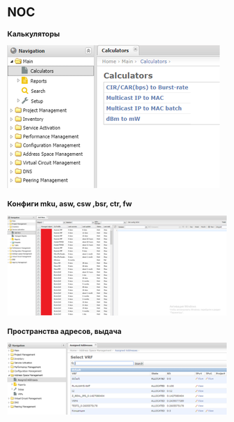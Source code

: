 # NOC

### Калькуляторы

![](../../.gitbook/assets/image%20%2835%29.png)

### Конфиги mku, asw, csw ,bsr, ctr, fw

![](../../.gitbook/assets/image%20%2829%29.png)

### Пространства адресов, выдача

![](../../.gitbook/assets/image%20%2846%29.png)






